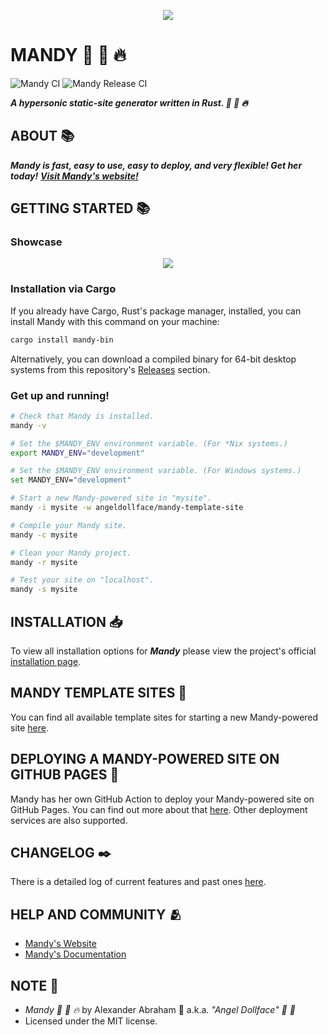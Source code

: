 <p align="center">
 <img src="https://raw.githubusercontent.com/angeldollface/mandy/main/assets/banner/banner.png"/>
</p>

# MANDY :rocket: :pill: :fire:

![Mandy CI](https://github.com/angeldollface/mandy/actions/workflows/rust.yml/badge.svg)
![Mandy Release CI](https://github.com/angeldollface/mandy/actions/workflows/release.yml/badge.svg)

***A hypersonic static-site generator written in Rust. :rocket: :pill: :fire:***

## ABOUT :books:

***Mandy is fast, easy to use, easy to deploy, and very flexible! Get her today!***
***[Visit Mandy's website!](https://angeldollface.art/mandys-house)***

## GETTING STARTED :books:

### Showcase

<p align="center">
 <img src="https://raw.githubusercontent.com/angeldollface/mandy/main/assets/showcase/showcase.gif"/>
</p>

### Installation via Cargo

If you already have Cargo, Rust's package manager, installed, you can install Mandy with this command on your machine:

```bash
cargo install mandy-bin
```

Alternatively, you can download a compiled binary for 64-bit desktop systems from this repository's [Releases](https://github.com/angeldollface/mandy/releases) section.

### Get up and running!

```bash
# Check that Mandy is installed.
mandy -v

# Set the $MANDY_ENV environment variable. (For *Nix systems.)
export MANDY_ENV="development"

# Set the $MANDY_ENV environment variable. (For Windows systems.)
set MANDY_ENV="development"

# Start a new Mandy-powered site in "mysite".
mandy -i mysite -w angeldollface/mandy-template-site

# Compile your Mandy site.
mandy -c mysite

# Clean your Mandy project.
mandy -r mysite

# Test your site on "localhost".
mandy -s mysite
```

## INSTALLATION :inbox_tray:

To view all installation options for ***Mandy*** please view the project's official [installation page](https://angeldollface.art/mandys-house/documentation/installation/).

## MANDY TEMPLATE SITES :art:

You can find all available template sites for starting a new Mandy-powered site [here](https://angeldollface.art/mandys-house/content/templates/).

## DEPLOYING A MANDY-POWERED SITE ON GITHUB PAGES :rocket:

Mandy has her own GitHub Action to deploy your Mandy-powered site on GitHub Pages. You can find out more about that [here](https://angeldollface.art/mandys-house/documentation/deployment/). Other deployment services are also supported.

## CHANGELOG :black_nib:

There is a detailed log of current features and past ones [here](https://angeldollface.art/mandys-house/content/releases/).

## HELP AND COMMUNITY :people_hugging:

- [Mandy's Website](https://angeldollface.art/mandys-house)
- [Mandy's Documentation](https://angeldollface.art/mandys-house/content/documentation/)

## NOTE :scroll:

- *Mandy :rocket: :pill: :fire:* by Alexander Abraham :black_heart: a.k.a. *"Angel Dollface" :dolls: :ribbon:*
- Licensed under the MIT license.